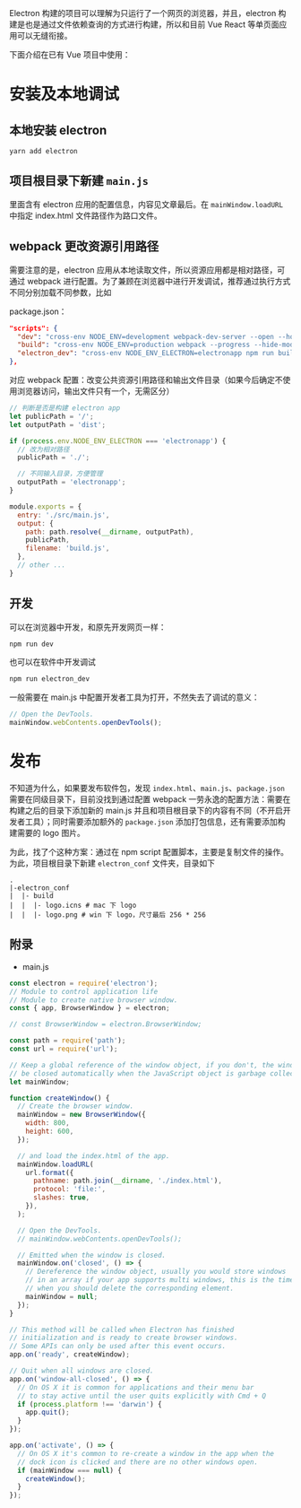 Electron 构建的项目可以理解为只运行了一个网页的浏览器，并且，electron 构建是也是通过文件依赖查询的方式进行构建，所以和目前 Vue React 等单页面应用可以无缝衔接。

下面介绍在已有 Vue 项目中使用：

# 安装及本地调试

## 本地安装 electron

```
yarn add electron
```

## 项目根目录下新建 `main.js`

里面含有 electron 应用的配置信息，内容见文章最后。在 `mainWindow.loadURL` 中指定 index.html 文件路径作为路口文件。

## webpack 更改资源引用路径

需要注意的是，electron 应用从本地读取文件，所以资源应用都是相对路径，可通过 webpack 进行配置。为了兼顾在浏览器中进行开发调试，推荐通过执行方式不同分别加载不同参数，比如

package.json：

```json
"scripts": {
  "dev": "cross-env NODE_ENV=development webpack-dev-server --open --hot",
  "build": "cross-env NODE_ENV=production webpack --progress --hide-modules",
  "electron_dev": "cross-env NODE_ENV_ELECTRON=electronapp npm run build && electron ./main.js",
},
```

对应 webpack 配置：改变公共资源引用路径和输出文件目录（如果今后确定不使用浏览器访问，输出文件只有一个，无需区分）

```js
// 判断是否是构建 electron app
let publicPath = '/';
let outputPath = 'dist';

if (process.env.NODE_ENV_ELECTRON === 'electronapp') {
  // 改为相对路径
  publicPath = './';

  // 不同输入目录，方便管理
  outputPath = 'electronapp';
}

module.exports = {
  entry: './src/main.js',
  output: {
    path: path.resolve(__dirname, outputPath),
    publicPath,
    filename: 'build.js',
  },
  // other ...
}
```

## 开发

可以在浏览器中开发，和原先开发网页一样：

```bash
npm run dev
```

也可以在软件中开发调试

```bash
npm run electron_dev
```

一般需要在 main.js 中配置开发者工具为打开，不然失去了调试的意义：

```js
// Open the DevTools.
mainWindow.webContents.openDevTools();
```

# 发布

不知道为什么，如果要发布软件包，发现 `index.html`、`main.js`、`package.json` 需要在同级目录下，目前没找到通过配置 webpack 一劳永逸的配置方法：需要在构建之后的目录下添加新的 main.js 并且和项目根目录下的内容有不同（不开启开发者工具）；同时需要添加额外的 `package.json` 添加打包信息，还有需要添加构建需要的 logo 图片。

为此，找了个这种方案：通过在 npm script 配置脚本，主要是复制文件的操作。为此，项目根目录下新建 `electron_conf` 文件夹，目录如下

```
.
|-electron_conf
|  |- build
|  |  |- logo.icns # mac 下 logo
|  |  |- logo.png # win 下 logo，尺寸最后 256 * 256
```













## 附录

- main.js

```js
const electron = require('electron');
// Module to control application life
// Module to create native browser window.
const { app, BrowserWindow } = electron;

// const BrowserWindow = electron.BrowserWindow;

const path = require('path');
const url = require('url');

// Keep a global reference of the window object, if you don't, the window will
// be closed automatically when the JavaScript object is garbage collected.
let mainWindow;

function createWindow() {
  // Create the browser window.
  mainWindow = new BrowserWindow({
    width: 800,
    height: 600,
  });

  // and load the index.html of the app.
  mainWindow.loadURL(
    url.format({
      pathname: path.join(__dirname, './index.html'),
      protocol: 'file:',
      slashes: true,
    }),
  );

  // Open the DevTools.
  // mainWindow.webContents.openDevTools();

  // Emitted when the window is closed.
  mainWindow.on('closed', () => {
    // Dereference the window object, usually you would store windows
    // in an array if your app supports multi windows, this is the time
    // when you should delete the corresponding element.
    mainWindow = null;
  });
}

// This method will be called when Electron has finished
// initialization and is ready to create browser windows.
// Some APIs can only be used after this event occurs.
app.on('ready', createWindow);

// Quit when all windows are closed.
app.on('window-all-closed', () => {
  // On OS X it is common for applications and their menu bar
  // to stay active until the user quits explicitly with Cmd + Q
  if (process.platform !== 'darwin') {
    app.quit();
  }
});

app.on('activate', () => {
  // On OS X it's common to re-create a window in the app when the
  // dock icon is clicked and there are no other windows open.
  if (mainWindow === null) {
    createWindow();
  }
});
```
